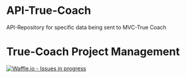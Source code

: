 # API-True-Coach
API-Repository for specific data being sent to MVC-True Coach
# True-Coach Project Management 
[![Waffle.io - Issues in progress](https://badge.waffle.io/Bigrig72/True-Coach.png?label=in%20progress&title=In%20Progress)](http://waffle.io/Bigrig72/True-Coach)
